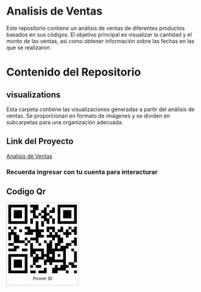# Analisis de Ventas
Este repositorio contiene un análisis de ventas de diferentes productos basados en sus códigos. El objetivo principal es visualizar la cantidad y el monto de las ventas, así como obtener información sobre las fechas en las que se realizaron.
# Contenido del Repositorio
## visualizations
Esta carpeta contiene las visualizaciones generadas a partir del análisis de ventas. Se proporcionan en formato de imágenes y se dividen en subcarpetas para una organización adecuada.
## Link del Proyecto
[Analisis de Ventas](https://app.powerbi.com/reportEmbed?reportId=eccce566-98e0-4b37-8a77-73e134276aaa&autoAuth=true&ctid=843d9746-0674-48bf-a402-a45cd06f541a)
### Recuerda ingresar con tu cuenta para interacturar 

## Codigo Qr
![Analisis de Venta](./ANALISIS_DE_VENTAS.jpg)


